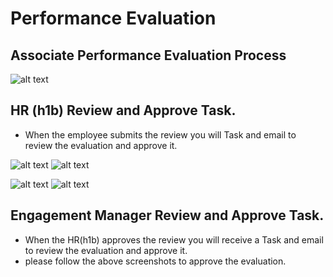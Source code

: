 Performance Evaluation
===========
Associate Performance Evaluation Process
-----
![alt text](../../images/perf-eval/assoc-perf-eval-process.png "Self Service")

HR (h1b) Review and Approve Task.
-----

 - When the employee submits the review you will Task and email to review the evaluation and approve it.

![alt text](../../images/perf-eval/assoc-view-review-1.png "Self Service")
![alt text](../../images/perf-eval/assoc-view-review-2.png "Self Service")

![alt text](../../images/perf-eval/assoc-eem-review-1.png "Self Service")
![alt text](../../images/perf-eval/assoc-eem-review-2.png "Self Service")

Engagement Manager Review and Approve Task.
-----

 - When the HR(h1b) approves the review you will receive a Task and email to review the evaluation and approve it.
 - please follow the above screenshots to approve the evaluation.
